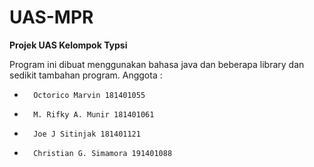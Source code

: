 # UAS-MPR
**Projek UAS Kelompok Typsi**

Program ini dibuat menggunakan bahasa java dan beberapa library dan sedikit tambahan program.
Anggota : 
*       Octorico Marvin 181401055
*       M. Rifky A. Munir 181401061
*       Joe J Sitinjak 181401121
*       Christian G. Simamora 191401088

